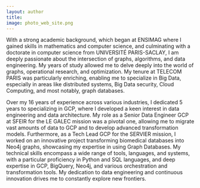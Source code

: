 ```yaml
---
layout: author
title: 
image: photo_web_site.png
---
```

<head>
  <link href="{{ site.baseurl }}/fontawesome-free-5.12.1-web/css/all.css" rel="stylesheet"> <!--load all styles -->
</head>

<a href="https://www.linkedin.com/in/ia-ds-bg/" title="Linkedin"><i class="fab fa-linkedin-square"></i></a>
<a href="https://github.com/AbdelfattahAbouelaoualim" title="Github"><i class="fab fa-github-square"></i></a>
<a href="{{ site.data.social-media.email.href }}{{ site.data.social-media.email.id }}" title="Email me"><i class="fas fa-envelope-square"></i></a>



With a strong academic background, which began at ENSIMAG where I gained skills in mathematics and computer science, and culminating with a doctorate in computer science from UNIVERSITÉ PARIS-SACLAY, I am deeply passionate about the intersection of graphs, algorithms, and data engineering. My years of study allowed me to delve deeply into the world of graphs, operational research, and optimization. My tenure at TELECOM PARIS was particularly enriching, enabling me to specialize in Big Data, especially in areas like distributed systems, Big Data security, Cloud Computing, and most notably, graph databases.

Over my 16 years of experience across various industries, I dedicated 5 years to specializing in GCP, where I developed a keen interest in data engineering and data architecture. My role as a Senior Data Engineer GCP at SFEIR for the LE GALEC mission was a pivotal one, allowing me to migrate vast amounts of data to GCP and to develop advanced transformation models. Furthermore, as a Tech Lead GCP for the SERVIER mission, I worked on an innovative project transforming biomedical databases into Neo4j graphs, showcasing my expertise in using Graph Databases. My technical skills encompass a wide range of tools, languages, and systems, with a particular proficiency in Python and SQL languages, and deep expertise in GCP, BigQuery, Neo4j, and various orchestration and transformation tools. My dedication to data engineering and continuous innovation drives me to constantly explore new frontiers.